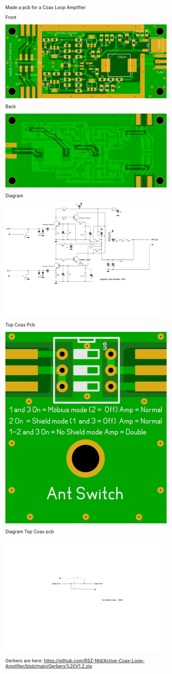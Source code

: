 Made a pcb for a Coax Loop Amplifier


Front

![Photo 4]( https://github.com/RSZ-Nld/Active-Coax-Loop-Amplifier/blob/main/Front.JPG)

Back

![Photo 5](https://github.com/RSZ-Nld/Active-Coax-Loop-Amplifier/blob/main/Back.JPG)

Diagram

![Photo 6]( https://github.com/RSZ-Nld/Active-Coax-Loop-Amplifier/blob/main/Diagram-Loop-Amplifier.JPG)


Top Coax Pcb

![Photo 7]( https://github.com/RSZ-Nld/Active-Coax-Loop-Amplifier/blob/main/Top-Switch-Loop-pcb.JPG)

Diagram Top Coax pcb

![Photo 8](https://github.com/RSZ-Nld/Active-Coax-Loop-Amplifier/blob/main/Top-Switch-Loop.JPG)


Gerbers are here:
https://github.com/RSZ-Nld/Active-Coax-Loop-Amplifier/blob/main/Gerbers%20V1.2.zip
